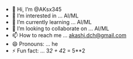 - 👋 Hi, I’m @AKsx345
- 👀 I’m interested in ... AI/ML
- 🌱 I’m currently learning ... AI/ML
- 💞️ I’m looking to collaborate on ... AI/ML
- 📫 How to reach me ... akashj.dch@gmail.com
- 😄 Pronouns: ... he
- ⚡ Fun fact: ... 3*2  +  4*2 = 5**2

<!---
AKsx345/AKsx345 is a ✨ special ✨ repository because its `README.md` (this file) appears on your GitHub profile.
You can click the Preview link to take a look at your changes.
--->
